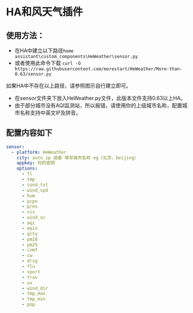 # HA和风天气插件

## 使用方法：

- 在HA中建立以下路径`home assistant\custom_components\HeWeather\sensor.py`
- 或者使用此命令下载 `curl -O https://raw.githubusercontent.com/morestart/HeWeather/More-than-0.63/sensor.py`

如果HA中不存在以上路径，请参照图示自行建立即可。

- 在sensor文件夹下放入HeWeather.py文件，此版本文件支持0.63以上HA。
- 由于部分城市没有AQI监测站，所以报错，请使用你的上级城市名称，配置城市名称支持中英文IP及拼音。

## 配置内容如下

``` yaml
sensor:
  - platform: HeWeather
    city: auto_ip 或者 填写城市名称 eg（北京，beijing）
    appkey: 你的密钥
    options:
      - fl
      - tmp
      - cond_txt
      - wind_spd
      - hum
      - pcpn
      - pres
      - vis
      - wind_sc
      - aqi
      - main
      - qlty
      - pm10
      - pm25
      - comf
      - cw
      - drsg
      - flu
      - sport
      - trav
      - uv
      - wind_dir
      - tmp_max
      - tmp_min
      - pop
```